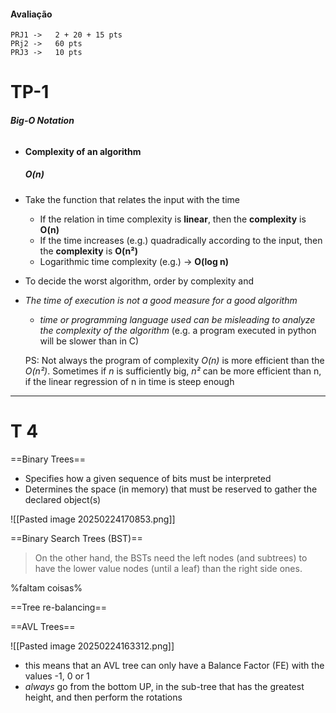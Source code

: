 #### Avaliação

	PRJ1 ->   2 + 20 + 15 pts
	PRj2 ->   60 pts
	PRJ3 ->   10 pts

# TP-1

###### **Big-O Notation**

- **Complexity of an algorithm**

	##### **O(n)**

- Take the function that relates the input with the time
	- If the relation in time complexity is **linear**, then the **complexity** is **O(n)**
	- If the time increases (e.g.) quadradically according to the input, then the **complexity** is **O(n²)**
	- Logarithmic time complexity (e.g.) -> **O(log n)**
- To decide the worst algorithm, order by complexity and 
- *The time of execution is not a good measure for a good algorithm* 
	- *time or programming language used can be misleading to analyze the complexity of the algorithm* (e.g. a program executed in python will be slower than in C)

	PS: Not always the program of complexity *O(n)* is more efficient than the *O(n²)*. Sometimes if *n* is sufficiently big, *n²* can be more efficient than n, if the linear regression of n in time is steep enough

---

# T 4

==Binary Trees==

-  Specifies how a given sequence of bits must be interpreted
- Determines the space (in memory) that must be reserved to gather the declared object(s)

![[Pasted image 20250224170853.png]]

==Binary Search Trees (BST)==

> On the other hand, the BSTs need the left nodes (and subtrees) to have the lower value nodes (until a leaf) than the right side ones.

%faltam coisas%

==Tree re-balancing==

==AVL Trees==

![[Pasted image 20250224163312.png]]

- this means that an AVL tree can only have a Balance Factor (FE) with the values -1, 0 or 1
- *always* go from the bottom UP, in the sub-tree that has the greatest height, and then perform the rotations